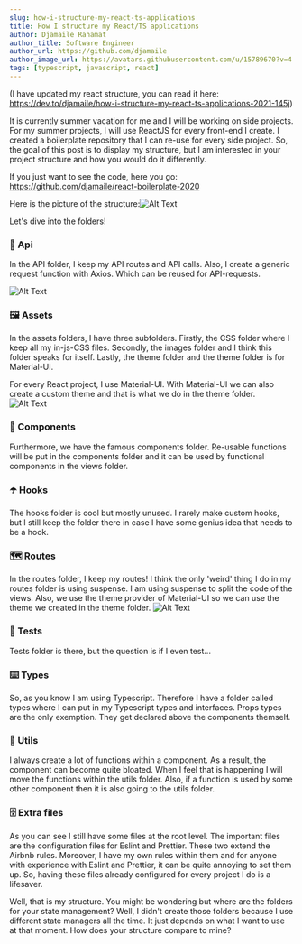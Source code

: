 ```yaml
---
slug: how-i-structure-my-react-ts-applications
title: How I structure my React/TS applications
author: Djamaile Rahamat
author_title: Software Engineer
author_url: https://github.com/djamaile
author_image_url: https://avatars.githubusercontent.com/u/15789670?v=4
tags: [typescript, javascript, react]
---
```


(I have updated my react structure, you can read it here: https://dev.to/djamaile/how-i-structure-my-react-ts-applications-2021-145j)

It is currently summer vacation for me and I will be working on side projects. For my summer projects, I will use ReactJS for every front-end I create. I created a boilerplate repository that I can re-use for every side project. So, the goal of this post is to display my structure, but I am interested in your project structure and how you would do it differently.

If you just want to see the code, here you go: https://github.com/djamaile/react-boilerplate-2020

<!--truncate-->

Here is the picture of the structure:![Alt Text](https://dev-to-uploads.s3.amazonaws.com/i/1mh1pdk40jyrccmdru6z.png)

Let's dive into the folders!

### 📖 Api

In the API folder, I keep my API routes and API calls. Also, I create a generic request function with Axios. Which can be reused for API-requests.

![Alt Text](https://dev-to-uploads.s3.amazonaws.com/i/a5octo4kc27ceha3jqau.png)

### 🖼️ Assets

In the assets folders, I have three subfolders. Firstly, the CSS folder where I keep all my in-js-CSS files. Secondly, the images folder and I think this folder speaks for itself. Lastly, the theme folder and the theme folder is for Material-UI.

For every React project, I use Material-UI. With Material-UI we can also create a custom theme and that is what we do in the theme folder.
![Alt Text](https://dev-to-uploads.s3.amazonaws.com/i/idadf0blnt7f7c6ji1zc.png)

### 🧱 Components

Furthermore, we have the famous components folder. Re-usable functions will be put in the components folder and it can be used by functional components in the views folder.

### ☂️ Hooks

The hooks folder is cool but mostly unused. I rarely make custom hooks, but I still keep the folder there in case I have some genius idea that needs to be a hook.

### 🗺️ Routes

In the routes folder, I keep my routes! I think the only 'weird' thing I do in my routes folder is using suspense. I am using suspense to split the code of the views. Also, we use the theme provider of Material-UI so we can use the theme we created in the theme folder.
![Alt Text](https://dev-to-uploads.s3.amazonaws.com/i/xj6exwb4uk24xn0438iy.png)

### 🧪 Tests

Tests folder is there, but the question is if I even test...

### ⌨️ Types

So, as you know I am using Typescript. Therefore I have a folder called types where I can put in my Typescript types and interfaces. Props types are the only exemption. They get declared above the components themself.

### 🔨 Utils

I always create a lot of functions within a component. As a result, the component can become quite bloated. When I feel that is happening I will move the functions within the utils folder. Also, if a function is used by some other component then it is also going to the utils folder.

### 🗄️ Extra files

As you can see I still have some files at the root level. The important files are the configuration files for Eslint and Prettier. These two extend the Airbnb rules. Moreover, I have my own rules within them and for anyone with experience with Eslint and Prettier, it can be quite annoying to set them up. So, having these files already configured for every project I do is a lifesaver.

Well, that is my structure. You might be wondering but where are the folders for your state management? Well, I didn't create those folders because I use different state managers all the time. It just depends on what I want to use at that moment. How does your structure compare to mine?
